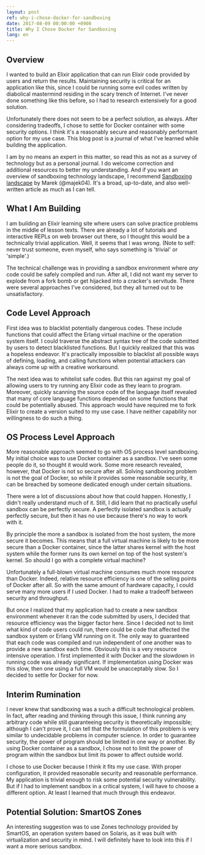 ```yaml
---
layout: post
ref: why-i-chose-docker-for-sandboxing
date: 2017-08-09 00:00:00 +0900
title: Why I Chose Docker for Sandboxing
lang: en
---
```


## Overview

I wanted to build an Elixir application that can run Elixir code provided by
users and return the results. Maintaining security is critical for an
application like this, since I could be running some evil codes written by
diabolical mastermind residing in the scary trench of Internet. I've never done
something like this before, so I had to research extensively for a good
solution.

Unfortunately there does not seem to be a perfect solution, as always. After
considering tradeoffs, I chose to settle for Docker container with some
security options. I think it's a reasonably secure and reasonably performant
option for my use case. This blog post is a journal of what I've learned while
building the application.

I am by no means an expert in this matter, so read this as not as a survey of
technology but as a personal journal. I do welcome correction and additional
resources to better my understanding. And if you want an overview of sandboxing
technology landscape, I recommend [Sandboxing
landscape](https://idea.popcount.org/2017-03-28-sandboxing-lanscape/) by Marek
(@majek04). It's a broad, up-to-date, and also well-written article as much as
I can tell.

## What I Am Building

I am building an Elixir learning site where users can solve practice problems
in the middle of lesson texts. There are already a lot of tutorials and
interactive REPLs on web browser out there, so I thought this would be
a technically trivial application. Well, it seems that I was wrong. (Note to
self: never trust someone, even myself, who says something is 'trivial' or
'simple'.)

The technical challenge was in providing a sandbox environment where *any* code
could be safely compiled and run. After all, I did not want my server to
explode from a fork bomb or get hijacked into a cracker's servitude. There were
several approaches I've considered, but they all turned out to be
unsatisfactory.

## Code Level Approach

First idea was to blacklist potentially dangerous codes. These include
functions that could affect the Erlang virtual machine or the operation system
itself. I could traverse the abstract syntax tree of the code submitted by
users to detect blacklisted functions. But I quickly realized that this was
a hopeless endeavor. It's practically impossible to blacklist all possible ways
of defining, loading, and calling functions when potential attackers can always
come up with a creative workaround.

The next idea was to whitelist safe codes. But this ran against my goal of
allowing users to try running any Elixir code as they learn to program.
Moreover, quickly scanning the source code of the language itself revealed that
many of core language functions depended on some functions that could be
potentially abused. This approach would have required me to fork Elixir to
create a version suited to my use case. I have neither capability nor
willingness to do such a thing.

## OS Process Level Approach

More reasonable approach seemed to go with OS process level sandboxing. My
initial choice was to use Docker container as a sandbox. I've seen some people
do it, so thought it would work. Some more research revealed, however, that
Docker is not so secure after all. Solving sandboxing problem is not the goal
of Docker, so while it provides some reasonable security, it can be breached by
someone dedicated enough under certain situations.

There were a lot of discussions about how that could happen. Honestly, I didn't
really understand much of it. Still, I did learn that no practically useful
sandbox can be perfectly secure. A perfectly isolated sandbox is actually
perfectly secure, but then it has no use because there's no way to work with
it.

By principle the more a sandbox is isolated from the host system, the more
secure it becomes. This means that a full virtual machine is likely to be more
secure than a Docker container, since the latter shares kernel with the host
system while the former runs its own kernel on top of the host system's kernel.
So should I go with a complete virtual machine?

Unfortunately a full-blown virtual machine consumes much more resource than
Docker. Indeed, relative resource efficiency is one of the selling points of
Docker after all. So with the same amount of hardware capacity, I could serve
many more users if I used Docker. I had to make a tradeoff between
security and throughput.

But once I realized that my application had to create a new sandbox environment
whenever it ran the code submitted by users, I decided that resource efficiency
was the bigger factor here. Since I decided not to limit what kind of code
users could run, there could be code that affected the sandbox system or Erlang
VM running on it. The only way to guaranteed that each code was compiled and
run independent of one another was to provide a new sandbox each time.
Obviously this is a very resource intensive operation. I first implemented it
with Docker and the slowdown in running code was already significant. If
implementation using Docker was this slow, then one using a full VM would be
unacceptably slow. So I decided to settle for Docker for now.

## Interim Rumination

I never knew that sandboxing was a such a difficult technological problem. In
fact, after reading and thinking through this issue, I think running any
arbitrary code while still guaranteeing security is theoretically impossible;
although I can't prove it, I can tell that the formulation of this problem is
very similar to undecidable problems in computer science. In order to guarantee
security, the power of program should be limited in one way or another. By
using Docker container as a sandbox, I chose not to limit the power of program
within the sandbox but limit its power to affect outside world.

I chose to use Docker because I think it fits my use case. With proper
configuration, it provided reasonable security and reasonable performance. My
application is trivial enough to risk some potential security vulnerability.
But if I had to implement sandbox in a critical system, I will have to choose
a different option. At least I learned that much through this endeavor.

## Potential Solution: SmartOS Zones

An interesting suggestion was to use Zones technology provided by SmartOS, an
operation system based on Solaris, as it was built with virtualization and
security in mind. I will definitely have to look into this if I want a more
serious sandbox.
